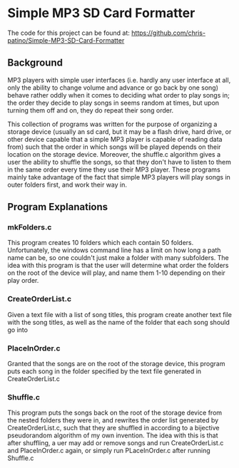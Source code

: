 # Simple MP3 SD Card Formatter

The code for this project can be found at: https://github.com/chris-patino/Simple-MP3-SD-Card-Formatter

## Background

MP3 players with simple user interfaces (i.e. hardly any user interface at all, only the ability to change volume and advance or go back by one song) behave rather oddly when it comes to deciding what order to play songs in; the order they decide to play songs in seems random at times, but upon turning them off and on, they do repeat their song order. 

This collection of programs was written for the purpose of organizing a storage device (usually an sd card, but it may be a flash drive, hard drive, or other device capable that a simple MP3 player is capable of reading data from) such that the order in which songs will be played depends on their location on the storage device. Moreover, the shuffle.c algorithm gives a user the ability to shuffle the songs, so that they don't have to listen to them in the same order every time they use their MP3 player. These programs mainly take advantage of the fact that simple MP3 players will play songs in outer folders first, and work their way in. 

## Program Explanations

### mkFolders.c

This program creates 10 folders which each contain 50 folders. Unfortunately, the windows command line has a limit on how long a path name can be, so one couldn't just make a folder with many subfolders. The idea with this program is that the user will determine what order the folders on the root of the device will play, and name them 1-10 depending on their play order. 

### CreateOrderList.c

Given a text file with a list of song titles, this program create another text file with the song titles, as well as the name of the folder that each song should go into

### PlaceInOrder.c

Granted that the songs are on the root of the storage device, this program puts each song in the folder specified by the text file generated in CreateOrderList.c

### Shuffle.c

This program puts the songs back on the root of the storage device from the nested folders they were in, and rewrites the order list generated by CreateOrderList.c, such that they are shuffled in according to a bijective pseudorandom algorithm of my own invention. The idea with this is that after shuffling, a uer may add or remove songs and run CreateOrderList.c and PlaceInOrder.c again, or simply run PLaceInOrder.c after running Shuffle.c

